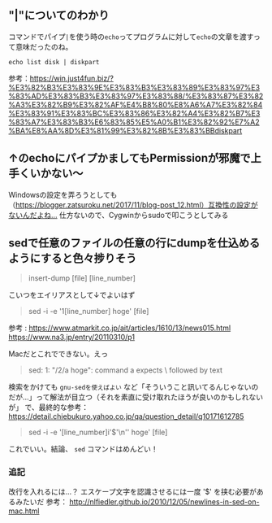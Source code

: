 ## "|"についてのわかり
コマンドでパイプ`|`を使う時の`echo`ってプログラムに対して`echo`の文章を渡すって意味だったのね。
```
echo list disk | diskpart
```
参考：https://win.just4fun.biz/?%E3%82%B3%E3%83%9E%E3%83%B3%E3%83%89%E3%83%97%E3%83%AD%E3%83%B3%E3%83%97%E3%83%88/%E3%83%87%E3%82%A3%E3%82%B9%E3%82%AF%E4%B8%80%E8%A6%A7%E3%82%84%E3%83%91%E3%83%BC%E3%83%86%E3%82%A4%E3%82%B7%E3%83%A7%E3%83%B3%E6%83%85%E5%A0%B1%E3%82%92%E7%A2%BA%E8%AA%8D%E3%81%99%E3%82%8B%E3%83%BBdiskpart

## ↑のechoにパイプかましてもPermissionが邪魔で上手くいかない～
Windowsの設定を弄ろうとしても（https://blogger.zatsuroku.net/2017/11/blog-post_12.html）互換性の設定がないんだよね…
仕方ないので、Cygwinからsudoで叩こうとしてみる

## sedで任意のファイルの任意の行にdumpを仕込めるようにすると色々捗りそう
> insert-dump [file] [line_number]

こいつをエイリアスとして↓でよいはず
> sed -i -e '1[line_number] hoge' [file]

参考 :  https://www.atmarkit.co.jp/ait/articles/1610/13/news015.html
        https://www.na3.jp/entry/20110310/p1
        
Macだとこれでできない。えっ
> sed: 1: "/2/a hoge": command a expects \ followed by text

検索をかけても `gnu-sedを使えばよい` など「そういうこと訊いてるんじゃないのだが…」って解法が目立つ（それを素直に受け取れたほうが良いのかもしれないが」
で、最終的な参考： https://detail.chiebukuro.yahoo.co.jp/qa/question_detail/q10171612785
> sed -i -e '[line_number]i\'$'\n'' hoge' [file]

これでいい。結論、 `sed` コマンドはめんどい！

### 追記
改行を入れるには…？
エスケープ文字を認識させるには一度 '$' を挟む必要があるみたいだ
参考： http://nlfiedler.github.io/2010/12/05/newlines-in-sed-on-mac.html
